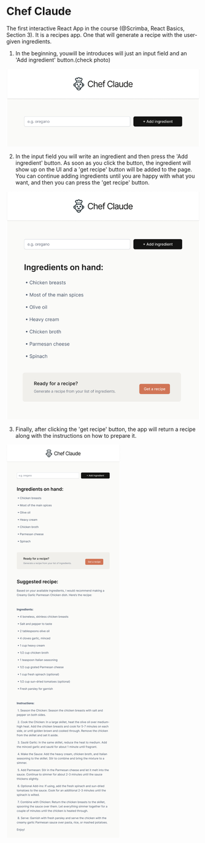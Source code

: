 # Chef Claude

The first interactive React App in the course (@Scrimba, React Basics, Section 3).
It is a recipes app. One that will generate a recipe with the user-given ingredients.

1. In the beginning, youwill be introduces will just an input field and an 'Add ingredient' button.(check photo)

![This is how the app will look like on first load.](src/assets/images/app-phase1.png)

2. In the input field you will write an ingredient and then press the 'Add ingredient' button. As soon as you click the button, the ingredient will show up on the UI and a 'get recipe' button will be added to the page. You can continue adding ingredients until you are happy with what you want, and then you can press the 'get recipe' button.

![This is how the app will look like after you add the ingredients](src/assets/images/app-phase2.png)

3. Finally, after clicking the 'get recipe' button, the app will return a recipe along with the instructions on how to prepare it.

![This is hwo the app will look like after it genrates the recipe](src/assets/images/app-phase3.png)

